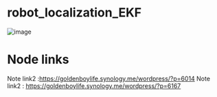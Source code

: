 # robot_localization_EKF
![image](https://user-images.githubusercontent.com/81784631/189771926-11b979f4-733c-4c9a-bdfb-74f64b763169.png)

# Node links
Note link2 :https://goldenboylife.synology.me/wordpress/?p=6014
Note link2 : https://goldenboylife.synology.me/wordpress/?p=6167

